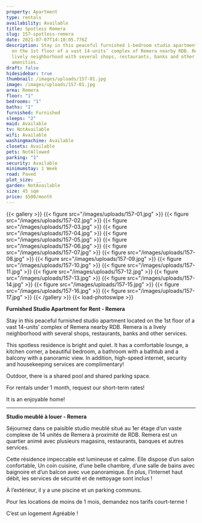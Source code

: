 ```yaml
---
property: Apartment
type: rentals
availability: Available
title: Spotless Remera
slug: 157-spotless-remera
date: 2021-07-07T14:10:05.776Z
description: Stay in this peaceful furnished 1-bedroom studio apartment located
  on the 1st floor of a vast 14-units’ complex of Remera nearby RDB. Remera is a
  lively neighborhood with several shops, restaurants, banks and other
  amenities.
draft: false
hidesidebar: true
thumbnail: /images/uploads/157-01.jpg
image: /images/uploads/157-01.jpg
area: Remera
floor: "1"
bedrooms: "1"
baths: "1"
furnished: Furnished
sleeps: "2"
maid: Available
tv: NotAvailable
wifi: Available
washingmachine: Available
closets: Available
pets: NotAllowed
parking: "1"
security: Available
minimumstay: 1 Week
road: Paved
plot_size: __
garden: NotAvailable
size: 45 sqm
price: $500/month
---
```

{{< gallery >}}
{{< figure src="/images/uploads/157-01.jpg" >}}
{{< figure src="/images/uploads/157-02.jpg" >}}
{{< figure src="/images/uploads/157-03.jpg" >}}
{{< figure src="/images/uploads/157-04.jpg" >}}
{{< figure src="/images/uploads/157-05.jpg" >}}
{{< figure src="/images/uploads/157-06.jpg" >}}
{{< figure src="/images/uploads/157-07.jpg" >}}
{{< figure src="/images/uploads/157-08.jpg" >}}
{{< figure src="/images/uploads/157-09.jpg" >}}
{{< figure src="/images/uploads/157-10.jpg" >}}
{{< figure src="/images/uploads/157-11.jpg" >}}
{{< figure src="/images/uploads/157-12.jpg" >}}
{{< figure src="/images/uploads/157-13.jpg" >}}
{{< figure src="/images/uploads/157-14.jpg" >}}
{{< figure src="/images/uploads/157-15.jpg" >}}
{{< figure src="/images/uploads/157-16.jpg" >}}
{{< figure src="/images/uploads/157-17.jpg" >}}
{{< /gallery >}}
{{< load-photoswipe >}}

**Furnished Studio Apartment for Rent - Remera**

Stay in this peaceful furnished studio apartment located on the 1st floor of a vast 14-units’ complex of Remera nearby RDB. Remera is a lively neighborhood with several shops, restaurants, banks and other services.

This spotless residence is bright and quiet. It has a comfortable lounge, a kitchen corner, a beautiful bedroom, a bathroom with a bathtub and a balcony with a panoramic view. In addition, high-speed internet, security and housekeeping services are complimentary!

Outdoor, there is a shared pool and shared parking space. 

For rentals under 1 month, request our short-term rates!

It is an enjoyable home! 

- - -

**Studio meublé à louer - Remera**

Séjournez dans ce paisible studio meublé situé au 1er étage d’un vaste complexe de 14 unités de Remera à proximité de RDB. Remera est un quartier animé avec plusieurs magasins, restaurants, banques et autres services.

Cette résidence impeccable est lumineuse et calme. Elle dispose d’un salon confortable, Un coin cuisine, d’une belle chambre, d’une salle de bains avec baignoire et d’un balcon avec vue panoramique. En plus, l’Internet haut débit, les services de sécurité et de nettoyage sont inclus !

À l’extérieur, il y a une piscine et un parking communs.

Pour les locations de moins de 1 mois, demandez nos tarifs court-terme !

C’est un logement Agréable !